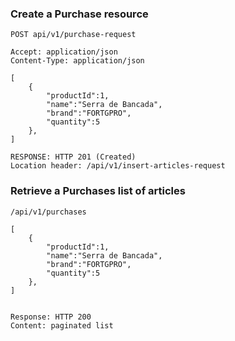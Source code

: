 ### Create a Purchase resource

```
POST api/v1/purchase-request

Accept: application/json
Content-Type: application/json

[
    {
        "productId":1,
        "name":"Serra de Bancada",
        "brand":"FORTGPRO",
        "quantity":5
    },
]

RESPONSE: HTTP 201 (Created)
Location header: /api/v1/insert-articles-request
```

### Retrieve a Purchases list of articles

```
/api/v1/purchases

[
    {
        "productId":1,
        "name":"Serra de Bancada",
        "brand":"FORTGPRO",
        "quantity":5
    },
]


Response: HTTP 200
Content: paginated list 
```

